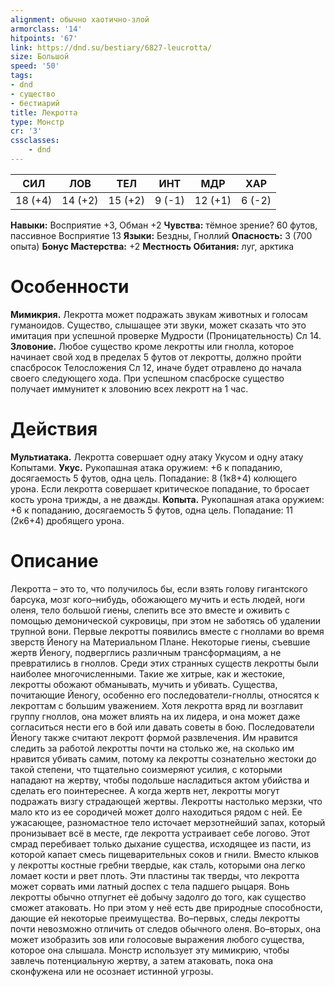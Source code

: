 ```yaml
---
alignment: обычно хаотично-злой
armorclass: '14'
hitpoints: '67'
link: https://dnd.su/bestiary/6827-leucrotta/
size: Большой
speed: '50'
tags:
- dnd
- существо
- бестиарий
title: Лекротта
type: Монстр
cr: '3'
cssclasses:
    - dnd
---
```



| СИЛ | ЛОВ | ТЕЛ | ИНТ | МДР | ХАР |
|---|---|---|---|---|---|
| 18 (+4) | 14 (+2) | 15 (+2) | 9 (-1) | 12 (+1) | 6 (-2) |
**Навыки:** Восприятие +3, Обман +2
**Чувства:** тёмное зрение? 60 футов, пассивное Восприятие 13
**Языки:** Бездны, Гноллий
**Опасность:** 3 (700 опыта)
**Бонус Мастерства:** +2
**Местность Обитания:** луг, арктика


# Особенности
**Мимикрия.** Лекротта может подражать звукам животных и голосам гуманоидов. Существо, слышащее эти звуки, может сказать что это имитация при успешной проверке Мудрости (Проницательность) Сл 14.
**Зловоние.** Любое существо кроме лекротты или гнолла, которое начинает свой ход в пределах 5 футов от лекротты, должно пройти спасбросок Телосложения Сл 12, иначе будет отравлено до начала своего следующего хода. При успешном спасброске существо получает иммунитет к зловонию всех лекротт на 1 час.


# Действия
**Мультиатака.** Лекротта совершает одну атаку Укусом и одну атаку Копытами.
**Укус.** Рукопашная атака оружием: +6 к попаданию, досягаемость 5 футов, одна цель. Попадание: 8 (1к8+4) колющего урона. Если лекротта совершает критическое попадание, то бросает кость урона трижды, а не дважды.
**Копыта.** Рукопашная атака оружием: +6 к попаданию, досягаемость 5 футов, одна цель. Попадание: 11 (2к6+4) дробящего урона.


# Описание
Лекротта – это то, что получилось бы, если взять голову гигантского барсука, мозг кого–нибудь, обожающего мучить и есть людей, ноги оленя, тело большой гиены, слепить все это вместе и оживить с помощью демонической сукровицы, при этом не заботясь об удалении трупной вони. Первые лекротты появились вместе с гноллами во время зверств Йеногу на Материальном Плане. Некоторые гиены, съевшие жертв Йеногу, подверглись различным трансформациям, а не превратились в гноллов. Среди этих странных существ лекротты были наиболее многочисленными. Такие же хитрые, как и жестокие, лекротты обожают обманывать, мучить и убивать. Существа, почитающие Йеногу, особенно его последователи-гноллы, относятся к лекроттам с большим уважением. Хотя лекротта вряд ли возглавит группу гноллов, она может влиять на их лидера, и она может даже согласиться нести его в бой или давать советы в бою. Последователи Йеногу также считают лекротт формой развлечения. Им нравится следить за работой лекротты почти на столько же, на сколько им нравится убивать самим, потому ка лекротты сознательно жестоки до такой степени, что тщательно соизмеряют усилия, с которыми нападают на жертву, чтобы подольше насладиться актом убийства и сделать его поинтереснее. А когда жертв нет, лекротты могут подражать визгу страдающей жертвы. Лекротты настолько мерзки, что мало кто из ее сородичей может долго находиться рядом с ней. Ее ужасающее, разномастное тело источает мерзотнейший запах, который пронизывает всё в месте, где лекротта устраивает себе логово. Этот смрад перебивает только дыхание существа, исходящее из пасти, из которой капает смесь пищеварительных соков и гнили. Вместо клыков у лекротты костные гребни твердые, как сталь, которыми она легко ломает кости и рвет плоть. Эти пластины так тверды, что лекротта может сорвать ими латный доспех с тела падшего рыцаря. Вонь лекротты обычно отпугнет её добычу задолго до того, как существо сможет атаковать. Но при этом у неё есть две природные способности, дающие ей некоторые преимущества. Во–первых, следы лекротты почти невозможно отличить от следов обычного оленя. Во–вторых, она может изобразить зов или голосовые выражения любого существа, которое она слышала. Монстр использует эту мимикрию, чтобы завлечь потенциальную жертву, а затем атаковать, пока она сконфужена или не осознает истинной угрозы.